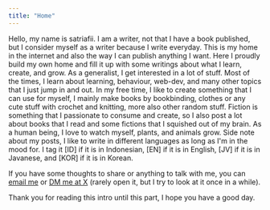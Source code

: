 ```yaml
---
title: "Home"
---
```


Hello, my name is satriafii. I am a writer, not that I have a book published, but I consider myself as a writer because I write everyday. This is my home in the internet and also the way I can publish anything I want. Here I proudly build my own home and fill it up with some writings about what I learn, create, and grow. As a generalist, I get interested in a lot of stuff. Most of the times, I learn about learning, behaviour, web-dev, and many other topics that I just jump in and out. In my free time, I like to create something that I can use for myself, I mainly make books by bookbinding, clothes or any cute stuff with crochet and knitting, more also other random stuff. Fiction is something that I passionate to consume and create, so I also post a lot about books that I read and some fictions that I squished out of my brain. As a human being, I love to watch myself, plants, and animals grow. Side note about my posts, I like to write in different languages as long as I'm in the mood for. I tag it [ID] if it is in Indonesian, [EN] if it is in English, [JV] if it is in Javanese, and [KOR] if it is in Korean.

If you have some thoughts to share or anything to talk with me, you can [email me](mailto:heysatriafi@gmail.com) or [DM me at X](https://x.com/satriafii) (rarely open it, but I try to look at it once in a while).

Thank you for reading this intro until this part, I hope you have a good day.